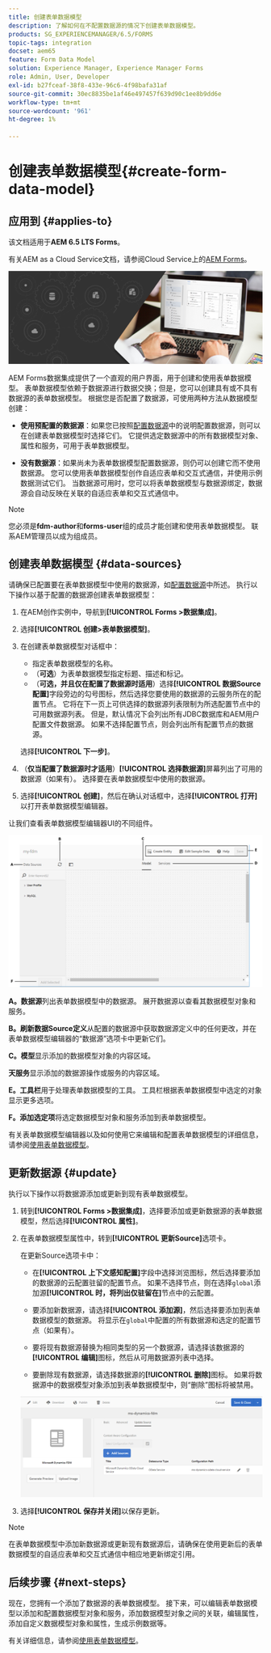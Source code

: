 ```yaml
---
title: 创建表单数据模型
description: 了解如何在不配置数据源的情况下创建表单数据模型。
products: SG_EXPERIENCEMANAGER/6.5/FORMS
topic-tags: integration
docset: aem65
feature: Form Data Model
solution: Experience Manager, Experience Manager Forms
role: Admin, User, Developer
exl-id: b27fceaf-38f8-433e-96c6-4f98bafa31af
source-git-commit: 30ec8835be1af46e497457f639d90c1ee8b9dd6e
workflow-type: tm+mt
source-wordcount: '961'
ht-degree: 1%

---
```


# 创建表单数据模型{#create-form-data-model}

## 应用到 {#applies-to}

该文档适用于&#x200B;**AEM 6.5 LTS Forms**。

有关AEM as a Cloud Service文档，请参阅Cloud Service上的[AEM Forms](https://experienceleague.adobe.com/docs/experience-manager-cloud-service/content/forms/integrate/use-form-data-model/create-form-data-models.html?lang=zh-Hans)。


![主页图像](do-not-localize/data-integration.png)

AEM Forms数据集成提供了一个直观的用户界面，用于创建和使用表单数据模型。 表单数据模型依赖于数据源进行数据交换；但是，您可以创建具有或不具有数据源的表单数据模型。 根据您是否配置了数据源，可使用两种方法从数据模型创建：

* **使用预配置的数据源**：如果您已按照[配置数据源](../../forms/using/configure-data-sources.md)中的说明配置数据源，则可以在创建表单数据模型时选择它们。 它提供选定数据源中的所有数据模型对象、属性和服务，可用于表单数据模型。

* **没有数据源**：如果尚未为表单数据模型配置数据源，则仍可以创建它而不使用数据源。 您可以使用表单数据模型创作自适应表单和交互式通信，并使用示例数据测试它们。 当数据源可用时，您可以将表单数据模型与数据源绑定，数据源会自动反映在关联的自适应表单和交互式通信中。

>[!NOTE]
>
>您必须是&#x200B;**fdm-author**&#x200B;和&#x200B;**forms-user**&#x200B;组的成员才能创建和使用表单数据模型。 联系AEM管理员以成为组成员。

## 创建表单数据模型 {#data-sources}

请确保已配置要在表单数据模型中使用的数据源，如[配置数据源](../../forms/using/configure-data-sources.md)中所述。 执行以下操作以基于配置的数据源创建表单数据模型：

1. 在AEM创作实例中，导航到&#x200B;**[!UICONTROL Forms >数据集成]**。
1. 选择&#x200B;**[!UICONTROL 创建>表单数据模型]**。
1. 在创建表单数据模型对话框中：

   * 指定表单数据模型的名称。
   * （**可选**）为表单数据模型指定标题、描述和标记。
   * （**可选，并且仅在配置了数据源时适用**）选择&#x200B;**[!UICONTROL 数据Source配置]**&#x200B;字段旁边的勾号图标，然后选择您要使用的数据源的云服务所在的配置节点。 它将在下一页上可供选择的数据源列表限制为所选配置节点中的可用数据源列表。 但是，默认情况下会列出所有JDBC数据库和AEM用户配置文件数据源。 如果不选择配置节点，则会列出所有配置节点的数据源。

   选择&#x200B;**[!UICONTROL 下一步]**。

1. （**仅当配置了数据源时才适用**）**[!UICONTROL 选择数据源]**&#x200B;屏幕列出了可用的数据源（如果有）。 选择要在表单数据模型中使用的数据源。
1. 选择&#x200B;**[!UICONTROL 创建]**，然后在确认对话框中，选择&#x200B;**[!UICONTROL 打开]**&#x200B;以打开表单数据模型编辑器。

让我们查看表单数据模型编辑器UI的不同组件。

![具有三个数据源的表单数据模型 — RESTful服务、AEM用户配置文件和RDBMS](assets/fdm-ui.png)

**A。数据源**&#x200B;列出表单数据模型中的数据源。 展开数据源以查看其数据模型对象和服务。

**B。刷新数据Source定义**&#x200B;从配置的数据源中获取数据源定义中的任何更改，并在表单数据模型编辑器的“数据源”选项卡中更新它们。

**C。模型**&#x200B;显示添加的数据模型对象的内容区域。

**天服务**&#x200B;显示添加的数据源操作或服务的内容区域。

**E。工具栏**&#x200B;用于处理表单数据模型的工具。 工具栏根据表单数据模型中选定的对象显示更多选项。

**F。添加选定项**&#x200B;将选定数据模型对象和服务添加到表单数据模型。

有关表单数据模型编辑器以及如何使用它来编辑和配置表单数据模型的详细信息，请参阅[使用表单数据模型](../../forms/using/work-with-form-data-model.md)。

## 更新数据源 {#update}

执行以下操作以将数据源添加或更新到现有表单数据模型。

1. 转到&#x200B;**[!UICONTROL Forms >数据集成]**，选择要添加或更新数据源的表单数据模型，然后选择&#x200B;**[!UICONTROL 属性]**。
1. 在表单数据模型属性中，转到&#x200B;**[!UICONTROL 更新Source]**&#x200B;选项卡。

   在更新Source选项卡中：

   * 在&#x200B;**[!UICONTROL 上下文感知配置]**&#x200B;字段中选择浏览图标，然后选择要添加的数据源的云配置驻留的配置节点。 如果不选择节点，则在选择`global`添加源&#x200B;**[!UICONTROL 时，将列出仅驻留在]**&#x200B;节点中的云配置。

   * 要添加新数据源，请选择&#x200B;**[!UICONTROL 添加源]**，然后选择要添加到表单数据模型的数据源。 将显示在`global`中配置的所有数据源和选定的配置节点（如果有）。

   * 要将现有数据源替换为相同类型的另一个数据源，请选择该数据源的&#x200B;**[!UICONTROL 编辑]**&#x200B;图标，然后从可用数据源列表中选择。
   * 要删除现有数据源，请选择数据源的&#x200B;**[!UICONTROL 删除]**&#x200B;图标。 如果将数据源中的数据模型对象添加到表单数据模型中，则“删除”图标将被禁用。

   ![fdm-properties](assets/fdm-properties.png)

1. 选择&#x200B;**[!UICONTROL 保存并关闭]**&#x200B;以保存更新。

>[!NOTE]
>
>在表单数据模型中添加新数据源或更新现有数据源后，请确保在使用更新后的表单数据模型的自适应表单和交互式通信中相应地更新绑定引用。

## 后续步骤 {#next-steps}

现在，您拥有一个添加了数据源的表单数据模型。 接下来，可以编辑表单数据模型以添加和配置数据模型对象和服务，添加数据模型对象之间的关联，编辑属性，添加自定义数据模型对象和属性，生成示例数据等。

有关详细信息，请参阅[使用表单数据模型](../../forms/using/work-with-form-data-model.md)。
